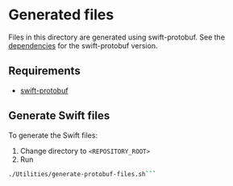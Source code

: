 # Generated files

Files in this directory are generated using swift-protobuf.
See the [dependencies](../../../README.md#dependencies) for the swift-protobuf version.

## Requirements
* [swift-protobuf](https://github.com/apple/swift-protobuf)

## Generate Swift files
To generate the Swift files:

1. Change directory to `<REPOSITORY_ROOT>`
2. Run
```sh
./Utilities/generate-protobuf-files.sh```

